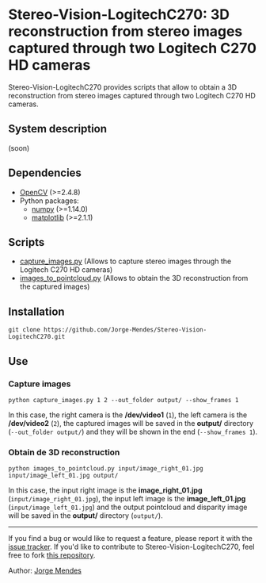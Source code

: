 # Stereo-Vision-LogitechC270: 3D reconstruction from stereo images captured through two Logitech C270 HD cameras #

Stereo-Vision-LogitechC270 provides scripts that allow to obtain a 3D reconstruction from stereo images captured through two Logitech C270 HD cameras.

## System description ##

(soon)

## Dependencies ##
- [OpenCV](https://opencv.org/) (>=2.4.8)
- Python packages:
	- [numpy](https://www.numpy.org/) (>=1.14.0)
	- [matplotlib](https://matplotlib.org/) (>=2.1.1)

## Scripts ##
- [capture_images.py](https://github.com/Jorge-Mendes/Stereo-Vision-LogitechC270/blob/master/capture_images.py) (Allows to capture stereo images through the Logitech C270 HD cameras)
- [images_to_pointcloud.py](https://github.com/Jorge-Mendes/Stereo-Vision-LogitechC270/blob/master/images_to_pointcloud.py) (Allows to obtain the 3D reconstruction from the captured images)

## Installation ##

```
git clone https://github.com/Jorge-Mendes/Stereo-Vision-LogitechC270.git
```

## Use ##
### Capture images ###

```
python capture_images.py 1 2 --out_folder output/ --show_frames 1
```
In this case, the right camera is the **/dev/video1** (```1```), the left camera is the **/dev/video2** (```2```), the captured images will be saved in the **output/** directory (```--out_folder output/```) and they will be shown in the end (```--show_frames 1```).
### Obtain de 3D reconstruction ###

```
python images_to_pointcloud.py input/image_right_01.jpg input/image_left_01.jpg output/
```
In this case, the input right image is the **image_right_01.jpg** (```input/image_right_01.jpg```), the input left image is the **image_left_01.jpg** (```input/image_left_01.jpg```) and the output pointcloud and disparity image will be saved in the **output/** directory (```output/```).


---

If you find a bug or would like to request a feature, please report it with the [issue tracker](https://github.com/Jorge-Mendes/Stereo-Vision-LogitechC270/issues). If you'd like to contribute to Stereo-Vision-LogitechC270, feel free to fork [this repository](https://github.com/Jorge-Mendes/Stereo-Vision-LogitechC270).

Author: [Jorge Mendes](https://github.com/Jorge-Mendes)

